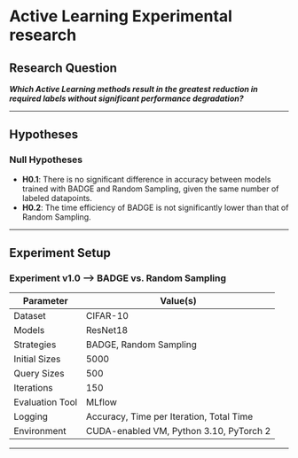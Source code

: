 # Active Learning Experimental research



## Research Question

***Which Active Learning methods result in the greatest reduction in required labels without significant performance degradation?***

---

## Hypotheses

### Null Hypotheses

- **H0.1**: There is no significant difference in accuracy between models trained with BADGE and Random Sampling, given the same number of labeled datapoints.
- **H0.2**: The time efficiency of BADGE is not significantly lower than that of Random Sampling.

---

## Experiment Setup

### Experiment v1.0 --> BADGE vs. Random Sampling 
| Parameter       | Value(s)                                 |
|----------------|-------------------------------------------|
| Dataset         | CIFAR-10                                 |
| Models          | ResNet18                                 |
| Strategies      | BADGE, Random Sampling                   |
| Initial Sizes   | 5000                                     |
| Query Sizes     | 500                                      |
| Iterations      | 150                                      |
| Evaluation Tool | MLflow                                   |
| Logging         | Accuracy, Time per Iteration, Total Time |
| Environment     | CUDA-enabled VM, Python 3.10, PyTorch 2  |

---